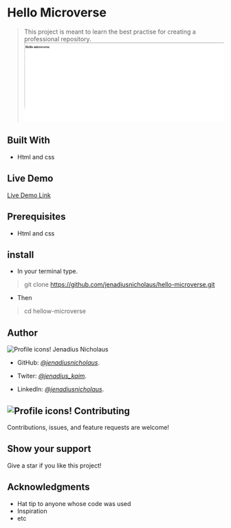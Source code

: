 # Hello Microverse

> This project is meant to learn the best practise for creating a professional repository.
![screenshot](assets/hellom.png)

## Built With

- Html and css

## Live Demo

[Live Demo Link](https://jenadiusnicholaus.github.io/hello-microverse/)

## Prerequisites

- Html and css

## install

- In your terminal type.

> git clone https://github.com/jenadiusnicholaus/hello-microverse.git

- Then

> cd hellow-microverse

## Author

 ![Profile icons!](https://github.githubassets.com/images/icons/emoji/unicode/1f464.png "profile pic" ) Jenadius Nicholaus

- GitHub: *[@jenadiusnicholaus](https://github.com/jenadiusnicholaus/)*.

- Twiter: *[@jenadius_kaim](https://twitter.com/jenadius_kaim)*.

- LinkedIn: *[@jenadiusnicholaus](https://www.linkedin.com/in/jenadius-nicholaus-73126819b/)*.

## ![Profile icons!](<https://github.githubassets.com/images/icons/emoji/unicode/1f91d.png> "profile pic")   Contributing

 Contributions, issues, and feature requests are welcome!

## Show your support

 Give a star if you like this project!

## Acknowledgments

- Hat tip to anyone whose code was used
- Inspiration
- etc
